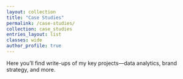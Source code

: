 ```yaml
---
layout: collection
title: "Case Studies"
permalink: /case-studies/
collection: case_studies
entries_layout: list   
classes: wide
author_profile: true
---
```


Here you’ll find write-ups of my key projects—data analytics, brand strategy, and more.
